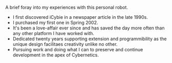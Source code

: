 A brief foray into my experiences with this personal robot.

* I first discovered iCybie in a newspaper article in the late 1990s.
* I purchased my first one in Spring 2002.
* It's been a love-affair ever since and has saved the day more often than any other platform I have worked with.
* Dedicated twenty years supporting extension and programmibility as the unique design facilitaes creativity unlike no other.
* Pursuing work and doing what I can to preserve and continue development in the apex of Cybernetics.
